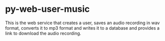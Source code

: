 # py-web-user-music
This is the web service that creates a user, saves an audio recording in wav format, converts it to mp3 format and writes it to a database and provides a link to download the audio recording.
